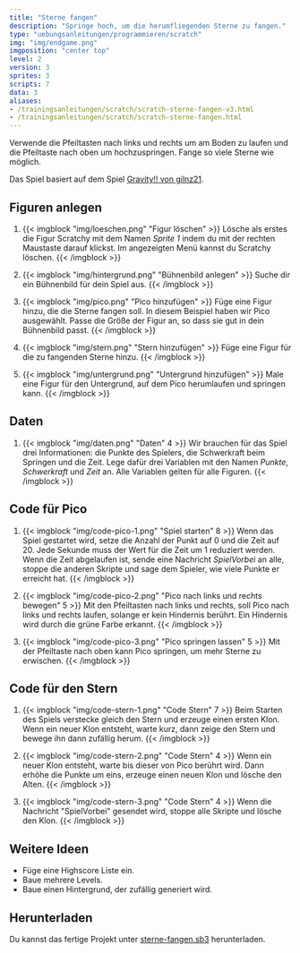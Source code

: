 ```yaml
---
title: "Sterne fangen"
description: "Springe hoch, um die herumfliegenden Sterne zu fangen."
type: "uebungsanleitungen/programmieren/scratch"
img: "img/endgame.png"
imgposition: "center top"
level: 2
version: 3
sprites: 3
scripts: 7
data: 3
aliases:
- /trainingsanleitungen/scratch/scratch-sterne-fangen-v3.html
- /trainingsanleitungen/scratch/scratch-sterne-fangen.html
---
```


Verwende die Pfeiltasten nach links und rechts um am Boden zu laufen und die Pfeiltaste nach oben um hochzuspringen. Fange so viele Sterne wie möglich.

Das Spiel basiert auf dem Spiel [Gravity!! von gilnz21](https://scratch.mit.edu/projects/63121636/).

## Figuren anlegen

1. {{< imgblock "img/loeschen.png" "Figur löschen" >}}
Lösche als erstes die Figur Scratchy mit dem Namen *Sprite 1* indem du mit der rechten Maustaste darauf klickst. Im angezeigten Menü kannst du Scratchy löschen.
{{< /imgblock >}}

1. {{< imgblock "img/hintergrund.png" "Bühnenbild anlegen" >}}
Suche dir ein Bühnenbild für dein Spiel aus.
{{< /imgblock >}}

1. {{< imgblock "img/pico.png" "Pico hinzufügen" >}}
Füge eine Figur hinzu, die die Sterne fangen soll. In diesem Beispiel haben wir Pico ausgewählt. Passe die Größe der Figur an, so dass sie gut in dein Bühnenbild passt.
{{< /imgblock >}}

1. {{< imgblock "img/stern.png" "Stern hinzufügen" >}}
Füge eine Figur für die zu fangenden Sterne hinzu.
{{< /imgblock >}}

1. {{< imgblock "img/untergrund.png" "Untergrund hinzufügen" >}}
Male eine Figur für den Untergrund, auf dem Pico herumlaufen und springen kann.
{{< /imgblock >}}

## Daten

1. {{< imgblock "img/daten.png" "Daten" 4 >}}
Wir brauchen für das Spiel drei Informationen: die Punkte des Spielers, die Schwerkraft beim Springen und die Zeit. Lege dafür drei Variablen mit den Namen *Punkte*, *Schwerkraft* und *Zeit* an. Alle Variablen gelten für alle Figuren.
{{< /imgblock >}}

## Code für Pico

1. {{< imgblock "img/code-pico-1.png" "Spiel starten" 8 >}}
Wenn das Spiel gestartet wird, setze die Anzahl der Punkt auf 0 und die Zeit auf 20.
Jede Sekunde muss der Wert für die Zeit um 1 reduziert werden. Wenn die Zeit abgelaufen ist, sende eine Nachricht *SpielVorbei* an alle, stoppe die anderen Skripte und sage dem Spieler, wie viele Punkte er erreicht hat.
{{< /imgblock >}}

1. {{< imgblock "img/code-pico-2.png" "Pico nach links und rechts bewegen" 5 >}}
Mit den Pfeiltasten nach links und rechts, soll Pico nach links und rechts laufen, solange er kein Hindernis berührt. Ein Hindernis wird durch die grüne Farbe erkannt.
{{< /imgblock >}}

1. {{< imgblock "img/code-pico-3.png" "Pico springen lassen" 5 >}}
Mit der Pfeiltaste nach oben kann Pico springen, um mehr Sterne zu erwischen.
{{< /imgblock >}}
  
## Code für den Stern

1. {{< imgblock "img/code-stern-1.png" "Code Stern" 7 >}}
Beim Starten des Spiels verstecke gleich den Stern und erzeuge einen ersten Klon. Wenn ein neuer Klon entsteht, warte kurz, dann zeige den Stern und bewege ihn dann zufällig herum.
{{< /imgblock >}}

1. {{< imgblock "img/code-stern-2.png" "Code Stern" 4 >}}
Wenn ein neuer Klon entsteht, warte bis dieser von Pico berührt wird. Dann erhöhe die Punkte um eins, erzeuge einen neuen Klon und lösche den Alten.
{{< /imgblock >}}

1. {{< imgblock "img/code-stern-3.png" "Code Stern" 4 >}}
Wenn die Nachricht "SpielVorbei" gesendet wird, stoppe alle Skripte und lösche den Klon.
{{< /imgblock >}}
	
## Weitere Ideen

* Füge eine Highscore Liste ein.
* Baue mehrere Levels.
* Baue einen Hintergrund, der zufällig generiert wird.

## Herunterladen

Du kannst das fertige Projekt unter [sterne-fangen.sb3](Sterne-fangen.sb3) herunterladen.